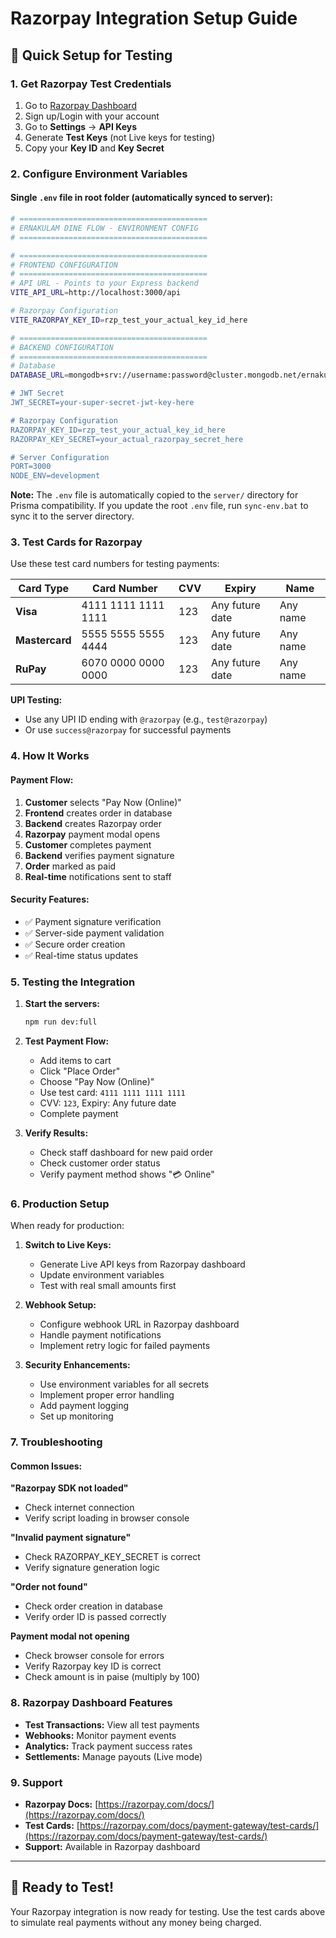 # Razorpay Integration Setup Guide

## 🚀 Quick Setup for Testing

### 1. **Get Razorpay Test Credentials**

1. Go to [Razorpay Dashboard](https://dashboard.razorpay.com/)
2. Sign up/Login with your account
3. Go to **Settings** → **API Keys**
4. Generate **Test Keys** (not Live keys for testing)
5. Copy your **Key ID** and **Key Secret**

### 2. **Configure Environment Variables**

#### Single `.env` file in root folder (automatically synced to server):
```bash
# ==========================================
# ERNAKULAM DINE FLOW - ENVIRONMENT CONFIG
# ==========================================

# ==========================================
# FRONTEND CONFIGURATION
# ==========================================
# API URL - Points to your Express backend
VITE_API_URL=http://localhost:3000/api

# Razorpay Configuration
VITE_RAZORPAY_KEY_ID=rzp_test_your_actual_key_id_here

# ==========================================
# BACKEND CONFIGURATION
# ==========================================
# Database
DATABASE_URL=mongodb+srv://username:password@cluster.mongodb.net/ernakulam_dine_flow?retryWrites=true&w=majority&appName=Cluster0'

# JWT Secret
JWT_SECRET=your-super-secret-jwt-key-here

# Razorpay Configuration
RAZORPAY_KEY_ID=rzp_test_your_actual_key_id_here
RAZORPAY_KEY_SECRET=your_actual_razorpay_secret_here

# Server Configuration
PORT=3000
NODE_ENV=development
```

**Note:** The `.env` file is automatically copied to the `server/` directory for Prisma compatibility. If you update the root `.env` file, run `sync-env.bat` to sync it to the server directory.

### 3. **Test Cards for Razorpay**

Use these test card numbers for testing payments:

| Card Type | Card Number | CVV | Expiry | Name |
|-----------|-------------|-----|--------|------|
| **Visa** | 4111 1111 1111 1111 | 123 | Any future date | Any name |
| **Mastercard** | 5555 5555 5555 4444 | 123 | Any future date | Any name |
| **RuPay** | 6070 0000 0000 0000 | 123 | Any future date | Any name |

**UPI Testing:**
- Use any UPI ID ending with `@razorpay` (e.g., `test@razorpay`)
- Or use `success@razorpay` for successful payments

### 4. **How It Works**

#### Payment Flow:
1. **Customer** selects "Pay Now (Online)"
2. **Frontend** creates order in database
3. **Backend** creates Razorpay order
4. **Razorpay** payment modal opens
5. **Customer** completes payment
6. **Backend** verifies payment signature
7. **Order** marked as paid
8. **Real-time** notifications sent to staff

#### Security Features:
- ✅ Payment signature verification
- ✅ Server-side payment validation
- ✅ Secure order creation
- ✅ Real-time status updates

### 5. **Testing the Integration**

1. **Start the servers:**
   ```bash
   npm run dev:full
   ```

2. **Test Payment Flow:**
   - Add items to cart
   - Click "Place Order"
   - Choose "Pay Now (Online)"
   - Use test card: `4111 1111 1111 1111`
   - CVV: `123`, Expiry: Any future date
   - Complete payment

3. **Verify Results:**
   - Check staff dashboard for new paid order
   - Check customer order status
   - Verify payment method shows "💳 Online"

### 6. **Production Setup**

When ready for production:

1. **Switch to Live Keys:**
   - Generate Live API keys from Razorpay dashboard
   - Update environment variables
   - Test with real small amounts first

2. **Webhook Setup:**
   - Configure webhook URL in Razorpay dashboard
   - Handle payment notifications
   - Implement retry logic for failed payments

3. **Security Enhancements:**
   - Use environment variables for all secrets
   - Implement proper error handling
   - Add payment logging
   - Set up monitoring

### 7. **Troubleshooting**

#### Common Issues:

**"Razorpay SDK not loaded"**
- Check internet connection
- Verify script loading in browser console

**"Invalid payment signature"**
- Check RAZORPAY_KEY_SECRET is correct
- Verify signature generation logic

**"Order not found"**
- Check order creation in database
- Verify order ID is passed correctly

**Payment modal not opening**
- Check browser console for errors
- Verify Razorpay key ID is correct
- Check amount is in paise (multiply by 100)

### 8. **Razorpay Dashboard Features**

- **Test Transactions:** View all test payments
- **Webhooks:** Monitor payment events
- **Analytics:** Track payment success rates
- **Settlements:** Manage payouts (Live mode)

### 9. **Support**

- **Razorpay Docs:** [https://razorpay.com/docs/](https://razorpay.com/docs/)
- **Test Cards:** [https://razorpay.com/docs/payment-gateway/test-cards/](https://razorpay.com/docs/payment-gateway/test-cards/)
- **Support:** Available in Razorpay dashboard

---

## 🎯 **Ready to Test!**

Your Razorpay integration is now ready for testing. Use the test cards above to simulate real payments without any money being charged.
